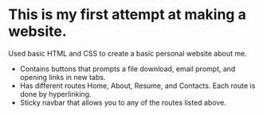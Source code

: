 # This is my first attempt at making a website. 
Used basic HTML and CSS to create a basic personal website about me. 
- Contains buttons that prompts a file download, email prompt, and opening links in new tabs.
- Has different routes Home, About, Resume, and Contacts. Each route is done by hyperlinking.
- Sticky navbar that allows you to any of the routes listed above. 
